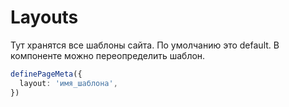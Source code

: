 # Layouts 
Тут хранятся все шаблоны сайта. По умолчанию это default.
В компоненте можно переопределить шаблон.

``` typescript
definePageMeta({
  layout: 'имя_шаблона',
})
```
